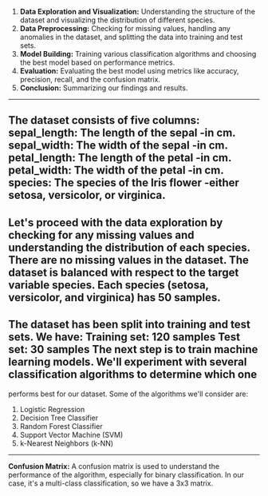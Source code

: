 1.	<strong>Data Exploration and Visualization:</strong> Understanding the structure of the dataset and visualizing the distribution of different species.
2.	<strong>Data Preprocessing:</strong> Checking for missing values, handling any anomalies in the dataset, and splitting the data into training and test sets.
3.	<strong>Model Building:</strong> Training various classification algorithms and choosing the best model based on performance metrics.
4.	<strong>Evaluation:</strong> Evaluating the best model using metrics like accuracy, precision, recall, and the confusion matrix.
5.	<strong>Conclusion:</strong> Summarizing our findings and results.
--------------------------------------------------------------------------------
The dataset consists of five columns:
sepal_length: The length of the sepal -in cm.
sepal_width: The width of the sepal -in cm.
petal_length: The length of the petal -in cm.
petal_width: The width of the petal -in cm.
species: The species of the Iris flower -either setosa, versicolor, or virginica.
----------------------------------------------------------------------------------------------
Let's proceed with the data exploration by checking for any missing values and understanding the distribution of each species.
There are no missing values in the dataset.
The dataset is balanced with respect to the target variable species. Each species (setosa, versicolor, and virginica) has 50 samples.
------------------------------------------------------------------------------
<strong>The dataset has been split into training and test sets. We have:</strong>
Training set: 120 samples
Test set: 30 samples
The next step is to train machine learning models. We'll experiment with several classification algorithms to determine which one 
-------------------------------------------------------------------------------------------
performs best for our dataset. Some of the algorithms we'll consider are:
1.	Logistic Regression
2.	Decision Tree Classifier
3.	Random Forest Classifier
4.	Support Vector Machine (SVM)
5.	k-Nearest Neighbors (k-NN)
-----------------------------------------------------------
<strong>Confusion Matrix:</strong>
A confusion matrix is used to understand the performance of the algorithm, especially for binary classification. In our case, it's a multi-class classification, so we have a 3x3 matrix.

